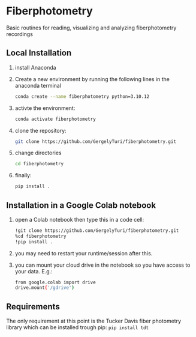 # Fiberphotometry

Basic routines for reading, visualizing and analyzing fiberphotometry recordings

## Local Installation

1. install Anaconda
1. Create a new environment by running the following lines in the anaconda terminal

   ```bash
   conda create --name fiberphotometry python=3.10.12
   ```

1. activte the environment:

   ```bash
   conda activate fiberphotometry
   ```

1. clone the repository:

   ```bash
   git clone https://github.com/GergelyTuri/fiberphotometry.git
   ```

1. change directories

   ```bash
   cd fiberphotometry
   ```

1. finally:

   ```bash
   pip install .
   ```

## Installation in a Google Colab notebook

1. open a Colab notebook then type this in a code cell:

   ```bash
   !git clone https://github.com/GergelyTuri/fiberphotometry.git
   %cd fiberphotometry
   !pip install .
   ```

1. you may need to restart your runtime/session after this.

1. you can mount your cloud drive in the notebook so you have access to your data. E.g.:

   ```bash
   from google.colab import drive
   drive.mount('/gdrive')
   ```

## Requirements

The only requirement at this point is the Tucker Davis fiber photometry library which can be installed trough pip:
`pip install tdt`
